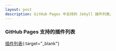 ```yaml
---
layout: post
description: GitHub Pages 中支持的 Jekyll 插件列表。
---
```


### GitHub Pages 支持的插件列表

[插件列表](https://pages.github.com/versions/){:target="_blank"}

